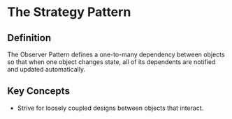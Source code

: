 ﻿# The Strategy Pattern

## Definition
The Observer Pattern defines a one-to-many dependency between objects so that when one object changes state, all of its dependents are notified and updated automatically.

## Key Concepts
* Strive for loosely coupled designs between objects that interact.